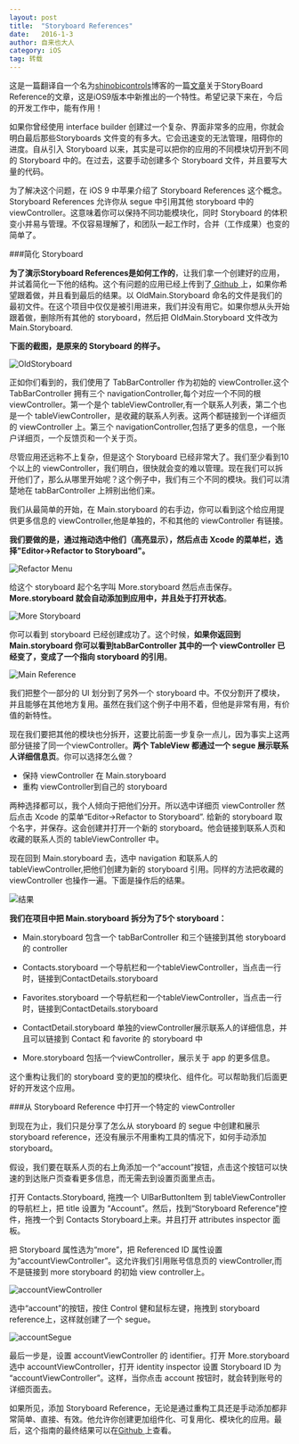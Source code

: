 ```yaml
---
layout: post
title:  "Storyboard References"
date:   2016-1-3
author: 自来也大人
category: iOS
tag: 转载
---
```


这是一篇翻译自一个名为[shinobicontrols](https://www.shinobicontrols.com/)博客的一篇[文章](https://www.shinobicontrols.com/blog/ios9-day-by-day-day3-storyboard-references)关于StoryBoard Reference的文章，这是iOS9版本中新推出的一个特性。希望记录下来在，今后的开发工作中，能有作用！

如果你曾经使用 interface builder 创建过一个复杂、界面非常多的应用，你就会明白最后那些Storyboards 文件变的有多大。它会迅速变的无法管理，阻碍你的进度。自从引入 Storyboard 以来，其实是可以把你的应用的不同模块切开到不同的 Storyboard 中的。在过去，这要手动创建多个 Storyboard 文件，并且要写大量的代码。

为了解决这个问题，在 iOS 9 中苹果介绍了 Storyboard References 这个概念。Storyboard References 允许你从 segue 中引用其他 storyboard 中的 viewController。这意味着你可以保持不同功能模块化，同时 Storyboard 的体积变小并易与管理。不仅容易理解了，和团队一起工作时，合并（工作成果）也变的简单了。


###简化 Storyboard

**为了演示Storyboard References是如何工作的**，让我们拿一个创建好的应用，并试着简化一下他的结构。这个有问题的应用已经上传到了[ Github ](https://github.com/shinobicontrols/iOS9-day-by-day/tree/master/03-Storyboard-References)上，如果你希望跟着做，并且看到最后的结果。以 OldMain.Storyboard 命名的文件是我们的最初文件。在这个项目中仅仅是被引用进来，我们并没有用它。如果你想从头开始跟着做，删除所有其他的 storyboard，然后把 OldMain.Storyboard 文件改为 Main.Storyboard.

**下面的截图，是原来的 Storyboard 的样子。**

![OldStoryboard](http://upload-images.jianshu.io/upload_images/28255-a8ba0b3eb5f8c08d.png?imageMogr2/auto-orient/strip%7CimageView2/2/w/1240/q/100)

正如你们看到的，我们使用了 TabBarController 作为初始的 viewController.这个 TabBarController 拥有三个 navigationController,每个对应一个不同的根 viewController。第一个是个 tableViewController,有一个联系人列表，第二个也是一个 tableViewController，是收藏的联系人列表。这两个都链接到一个详细页的 viewController 上。第三个 navigationController,包括了更多的信息，一个账户详细页，一个反馈页和一个关于页。

尽管应用还远称不上复杂，但是这个 Storyboard 已经非常大了。我们至少看到10个以上的 viewController，我们明白，很快就会变的难以管理。现在我们可以拆开他们了，那么从哪里开始呢？这个例子中，我们有三个不同的模块。我们可以清楚地在 tabBarController 上辨别出他们来。

我们从最简单的开始，在 Main.storyboard 的右手边，你可以看到这个给应用提供更多信息的 viewController,他是单独的，不和其他的 viewController 有链接。

**我们要做的是，通过拖动选中他们（高亮显示），然后点击 Xcode 的菜单栏，选择"Editor->Refactor to Storyboard"。**

![Refactor Menu](http://upload-images.jianshu.io/upload_images/28255-3cfdd0f09e8814fb.png?imageMogr2/auto-orient/strip%7CimageView2/2/w/1240/q/100)

给这个 storyboard  起个名字叫 More.storyboard 然后点击保存。**More.storyboard 就会自动添加到应用中，并且处于打开状态**。

![More Storyboard](http://upload-images.jianshu.io/upload_images/28255-5efc719b706d98ca.png?imageMogr2/auto-orient/strip%7CimageView2/2/w/1240/q/100)

你可以看到 storyboard 已经创建成功了。这个时候，**如果你返回到 Main.storyboard 你可以看到tabBarController 其中的一个 viewController 已经变了，变成了一个指向 storyboard 的引用**。

![Main Reference](http://upload-images.jianshu.io/upload_images/28255-d314a7e730d9929d.png?imageMogr2/auto-orient/strip%7CimageView2/2/w/1240/q/100)

我们把整个一部分的 UI 划分到了另外一个 storyboard 中。不仅分割开了模块，并且能够在其他地方复用。虽然在我们这个例子中用不着，但他是非常有用，有价值的新特性。

现在我们要把其他的模块也分拆开，这要比前面一步复杂一点儿，因为事实上这两部分链接了同一个viewController。**两个 TableView 都通过一个 segue 展示联系人详细信息页**。你可以选择怎么做？

- 保持 viewController 在 Main.storyboard
- 重构 viewController到自己的 storyboard

两种选择都可以，我个人倾向于把他们分开。所以选中详细页 viewController 然后点击 Xcode 的菜单“Editor->Refactor to Storyboard”. 给新的 storyboard 取个名字，并保存。这会创建并打开一个新的 storyboard。他会链接到联系人页和收藏的联系人页的 tableViewController 中。

现在回到 Main.storyboard 去，选中 navigation 和联系人的 tableViewController,把他们创建为新的 storyboard 引用。同样的方法把收藏的 viewController 也操作一遍。下面是操作后的结果。

![结果](http://upload-images.jianshu.io/upload_images/28255-b4b4e0afd643cd4f.png?imageMogr2/auto-orient/strip%7CimageView2/2/w/1240/q/100)

**我们在项目中把 Main.storyboard 拆分为了5个 storyboard：**

- Main.storyboard 包含一个 tabBarController 和三个链接到其他 storyboard 的 controller

- Contacts.storyboard 一个导航栏和一个tableViewController，当点击一行时，链接到ContactDetails.storyboard

- Favorites.storyboard 一个导航栏和一个tableViewController，当点击一行时，链接到ContactDetails.storyboard

- ContactDetail.storyboard  单独的viewController展示联系人的详细信息，并且可以链接到 Contact 和 favorite 的 storyboard 中

- More.storyboard 包括一个viewController，展示关于 app 的更多信息。

这个重构让我们的 storyboard 变的更加的模块化、组件化。可以帮助我们后面更好的开发这个应用。


###从 Storyboard Reference 中打开一个特定的 viewController

到现在为止，我们只是分享了怎么从 storyboard 的 segue 中创建和展示 storyboard reference，还没有展示不用重构工具的情况下，如何手动添加 storyboard。

假设，我们要在联系人页的右上角添加一个“account”按钮，点击这个按钮可以快速的到达账户页查看更多信息，而无需去到设置页面里点击。

打开 Contacts.Storyboard, 拖拽一个 UIBarButtonItem 到 tableViewController 的导航栏上，把 title 设置为 “Account”。然后，找到“Storyboard Reference”控件，拖拽一个到 Contacts Storyboard上来。并且打开 attributes inspector 面板。

把 Storyboard 属性选为“more”，把 Referenced ID 属性设置为“accountViewController”。这允许我们引用账号信息页的 viewController,而不是链接到 more storyboard 的初始 view controller上。

![accountViewController](http://upload-images.jianshu.io/upload_images/28255-d1fd3c32d0d474b5.png?imageMogr2/auto-orient/strip%7CimageView2/2/w/1240/q/100)

选中“account”的按钮，按住 Control 健和鼠标左键，拖拽到 storyboard reference上，这样就创建了一个 segue。

![accountSegue](http://upload-images.jianshu.io/upload_images/28255-c1111d5eba3c5f2c.png?imageMogr2/auto-orient/strip%7CimageView2/2/w/1240/q/100)

最后一步是，设置 accountViewController 的 identifier。打开 More.storyboard 选中 accountViewController，打开 identity inspector 设置 Storyboard ID 为 “accountViewController”。这样，当你点击 account 按钮时，就会转到账号的详细页面去。

如果所见，添加 Storyboard Reference，无论是通过重构工具还是手动添加都非常简单、直接、有效。他允许你创建更加组件化、可复用化、模块化的应用。最后，这个指南的最终结果可以在[Github ](https://github.com/shinobicontrols/iOS9-day-by-day/tree/master/03-Storyboard-References)上查看。








